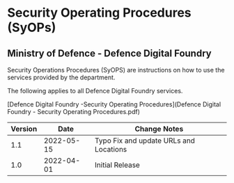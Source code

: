 # Security Operating Procedures (SyOPs)
## Ministry of Defence - Defence Digital Foundry

Security Operations Procedures (SyOPS) are instructions on how to use the
services provided by the department.

The following applies to all Defence Digital Foundry services.

[Defence Digital Foundry -Security Operating Procedures](Defence Digital Foundry - Security Operating Procedures.pdf)

 Version | Date | Change Notes
--- | --- | ---
 1.1 | 2022-05-15 | Typo Fix and update URLs and Locations
 1.0 | 2022-04-01 | Initial Release
